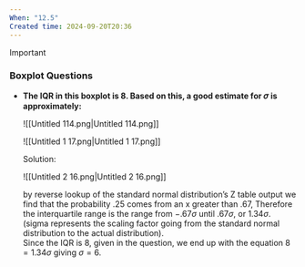 ```yaml
---
When: "12.5"
Created time: 2024-09-20T20:36
---
```

> [!important]
### Boxplot Questions
- **The IQR in this boxplot is 8. Based on this, a good estimate for 𝜎** **is approximately:**
    
    ![[Untitled 114.png|Untitled 114.png]]
    
    ![[Untitled 1 17.png|Untitled 1 17.png]]
    
    Solution:
    
    ![[Untitled 2 16.png|Untitled 2 16.png]]
    
    by reverse lookup of the standard normal distribution’s Z table output we find that the probability .25 comes from an x greater than .67, Therefore the interquartile range is the range from $-.67\sigma$ until $.67\sigma$, or $1.34\sigma$. (sigma represents the scaling factor going from the standard normal distribution to the actual distribution).  
    Since the IQR is 8, given in the question, we end up with the equation $8 = 1.34\sigma$ giving $\sigma = 6$.